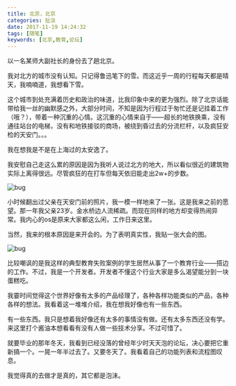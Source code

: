 ```yaml
---
title: 北京，北京
categories: 扯淡
date: 2017-11-19 14:24:32
tags: [随笔]
keywords: [北京,教育,论坛]
---
```


以一名某师大副社长的身份去了趟北京。

我对北方的城市没有认知。只记得鲁迅笔下的雪。而这近乎一周的行程每天都是晴天，我喃喃道，我想看下雪。

这个城市到处充满着历史和政治的味道，比我印象中来的更为强烈。除了北京话能带给我一丝的幽默感之外，大部分时间，不知是因为行程过于匆忙还是记挂着工作（哦？），带着一种沉重的心情。这沉重的心情来自于——超长的地铁换乘，没有通往站台的电梯，没有和地铁接驳的商场，被绕到昏过去的分流栏杆，以及疯狂安检的天安门。。。

我在想我是不是在上海过的太安逸了。

<!--more--->

我安慰自己走这么累的原因是因为我听人说过北方的地大，所以看似很近的建筑物实际上离得很远。尽管疯狂的在打车但每天依旧能走出2w+的步数。

![bug](http://blog.cshayne.cn/images/11-19.jpg)


小时候翻出过父亲在天安门前的照片，我一模一样地来了一张。这是我来之前的愿望。那一年我父亲23岁。金水桥边人流稀疏。而现在同样的地方却变得热闹异常。我内心的os是原来大家都这么闲，工作日来这里。

当然，我来的根本原因是来开会的。为了表明真实性，我贴一张大会的图。

![bug](http://blog.cshayne.cn/images/11-19-2.jpg)

比较嘲讽的是我这样的典型教育失败案例的学生居然从事了一个教育行业——搭边的工作。不过，我是一个开发者。开发者不懂这个行业大家是多么渴望能分到一块蛋糕吃。

我霎时间觉得这个世界好像有太多的产品经理了，各种各样功能类似的产品，各种各样的想法。我看着这一堆堆介绍，我在想我好像也有一些东西。

有一些东西。我只是想着我好像还有太多的事情没有做。还有太多东西还没有学。来这里打个酱油本想看看有没有人做一些技术分享。不过可惜了。

就要毕业的那年冬天，我看到已经没落的曾经年少时天天泡的论坛，决心要把它重新搞一个。一晃一年半过去了。又要冬天了。我看着自己的功能列表和流程图叹息。

我觉得真的去做才是真的，其它都是泡沫。




